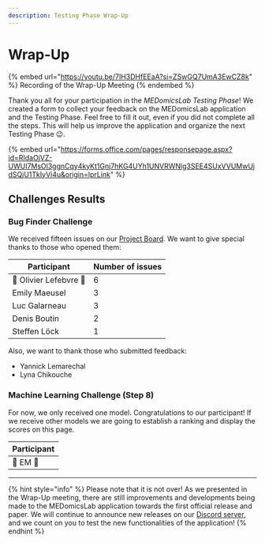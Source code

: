 ```yaml
---
description: Testing Phase Wrap-Up
---
```


# Wrap-Up

{% embed url="https://youtu.be/7IH3DHfEEaA?si=ZSwGQ7UmA3EwCZ8k" %}
Recording of the Wrap-Up Meeting
{% endembed %}

Thank you all for your participation in the _MEDomicsLab Testing Phase_! We created a form to collect your feedback on the MEDomicsLab application and the Testing Phase. Feel free to fill it out, even if you did not complete all the steps. This will help us improve the application and organize the next Testing Phase :wink:.

{% embed url="https://forms.office.com/pages/responsepage.aspx?id=RIdaOjVZ-UWUI7MsOl3ggnCqy4kyKt1Gnj7hKG4UYh1UNVRWNlg3SEE4SUxVVUMwUjdSQjU1TkIyVi4u&origin=lprLink" %}

## Challenges Results

### Bug Finder Challenge

We received fifteen issues on our [Project Board](https://github.com/orgs/MEDomics-UdeS/projects/1). We want to give special thanks to those who opened them:

| Participant                      | Number of issues |
| -------------------------------- | ---------------- |
| :crown: Olivier Lefebvre :crown: | 6                |
| Emily Maeusel                    | 3                |
| Luc Galarneau                    | 3                |
| Denis Boutin                     | 2                |
| Steffen Löck                     | 1                |

Also, we want to thank those who submitted feedback:

* Yannick Lemarechal
* Lyna Chikouche

### Machine Learning Challenge (Step 8)

For now, we only received one model. Congratulations to our participant! If we receive other models we are going to establish a ranking and display the scores on this page.

| Participant        |
| ------------------ |
| :crown: EM :crown: |

***

{% hint style="info" %}
Please note that it is not over! As we presented in the Wrap-Up meeting, there are still improvements and developments being made to the MEDomicsLab application towards the first official release and paper. We will continue to announce new releases on our [Discord server](https://discord.com/invite/ZbaGj8E6mP), and we count on you to test the new functionalities of the application!
{% endhint %}
